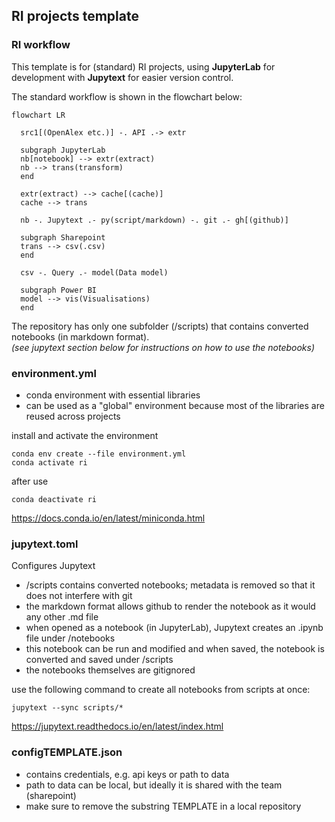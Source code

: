 
## RI projects template

### RI workflow

This template is for (standard) RI projects, using **JupyterLab** for development with **Jupytext** for easier version control.

The standard workflow is shown in the flowchart below:


```mermaid
flowchart LR

  src1[(OpenAlex etc.)] -. API .-> extr

  subgraph JupyterLab
  nb[notebook] --> extr(extract)
  nb --> trans(transform) 
  end

  extr(extract) --> cache[(cache)]
  cache --> trans

  nb -. Jupytext .- py(script/markdown) -. git .- gh[(github)]

  subgraph Sharepoint
  trans --> csv(.csv)
  end

  csv -. Query .- model(Data model)

  subgraph Power BI
  model --> vis(Visualisations)
  end
```

The repository has only one subfolder (/scripts) that contains converted notebooks (in markdown format).\
*(see jupytext section below for instructions on how to use the notebooks)*

### environment.yml

- conda environment with essential libraries
- can be used as a "global" environment because most of the libraries are reused across projects

install and activate the environment
```
conda env create --file environment.yml
conda activate ri
```
after use
```
conda deactivate ri
```
https://docs.conda.io/en/latest/miniconda.html

### jupytext.toml

Configures Jupytext

- /scripts contains converted notebooks; metadata is removed so that it does not interfere with git
- the markdown format allows github to render the notebook as it would any other .md file
- when opened as a notebook (in JupyterLab), Jupytext creates an .ipynb file under /notebooks
- this notebook can be run and modified and when saved, the notebook is converted and saved under /scripts
- the notebooks themselves are gitignored

use the following command to create all notebooks from scripts at once:
```
jupytext --sync scripts/*
```

https://jupytext.readthedocs.io/en/latest/index.html

### configTEMPLATE.json
- contains credentials, e.g. api keys or path to data
- path to data can be local, but ideally it is shared with the team (sharepoint)
- make sure to remove the substring TEMPLATE in a local repository
